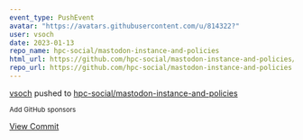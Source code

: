 ```yaml
---
event_type: PushEvent
avatar: "https://avatars.githubusercontent.com/u/814322?"
user: vsoch
date: 2023-01-13
repo_name: hpc-social/mastodon-instance-and-policies
html_url: https://github.com/hpc-social/mastodon-instance-and-policies/commit/2737b65d0e3b635e4c45ab8be1390978790dbfd5
repo_url: https://github.com/hpc-social/mastodon-instance-and-policies
---
```


<a href='https://github.com/vsoch' target='_blank'>vsoch</a> pushed to <a href='https://github.com/hpc-social/mastodon-instance-and-policies' target='_blank'>hpc-social/mastodon-instance-and-policies</a>

<small>Add GitHub sponsors</small>

<a href='https://github.com/hpc-social/mastodon-instance-and-policies/commit/2737b65d0e3b635e4c45ab8be1390978790dbfd5' target='_blank'>View Commit</a>